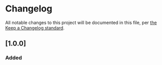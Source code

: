 # Changelog

All notable changes to this project will be documented in this file, per [the Keep a Changelog standard](http://keepachangelog.com/).

## [1.0.0]
### Added
